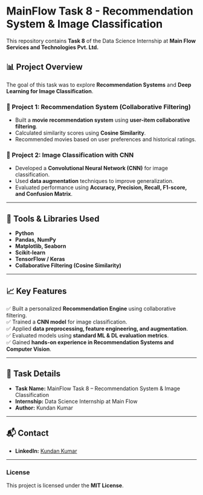 # MainFlow Task 8 - Recommendation System & Image Classification  

This repository contains **Task 8** of the Data Science Internship at **Main Flow Services and Technologies Pvt. Ltd.**  

## 📊 Project Overview  
The goal of this task was to explore **Recommendation Systems** and **Deep Learning for Image Classification**.  

### 🔹 Project 1: Recommendation System (Collaborative Filtering)  
- Built a **movie recommendation system** using **user-item collaborative filtering**.  
- Calculated similarity scores using **Cosine Similarity**.  
- Recommended movies based on user preferences and historical ratings.  

### 🔹 Project 2: Image Classification with CNN  
- Developed a **Convolutional Neural Network (CNN)** for image classification.  
- Used **data augmentation** techniques to improve generalization.  
- Evaluated performance using **Accuracy, Precision, Recall, F1-score, and Confusion Matrix**.  

---

## 🔧 Tools & Libraries Used  
- **Python**  
- **Pandas, NumPy**  
- **Matplotlib, Seaborn**  
- **Scikit-learn**  
- **TensorFlow / Keras**  
- **Collaborative Filtering (Cosine Similarity)**  

---

## 📈 Key Features  
✅ Built a personalized **Recommendation Engine** using collaborative filtering.  
✅ Trained a **CNN model** for image classification.  
✅ Applied **data preprocessing, feature engineering, and augmentation**.  
✅ Evaluated models using **standard ML & DL evaluation metrics**.  
✅ Gained **hands-on experience in Recommendation Systems and Computer Vision**.  

---

## 📝 Task Details  
- **Task Name:** MainFlow Task 8 – Recommendation System & Image Classification  
- **Internship:** Data Science Internship at Main Flow  
- **Author:** Kundan Kumar  

---

## 📬 Contact  
- **LinkedIn:** [Kundan Kumar](#)  

---

### License  
This project is licensed under the **MIT License**.  
